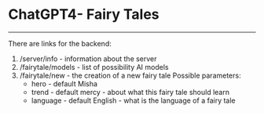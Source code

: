 # ChatGPT4- Fairy Tales
----
There are links for the backend:
1. /server/info - information about the server
2. /fairytale/models - list of possibility AI models
3. /fairytale/new - the creation of a new fairy tale
   Possible parameters:
   * hero - default Misha
   * trend - default mercy - about what this fairy tale should learn
   * language - default English - what is the language of a fairy tale
